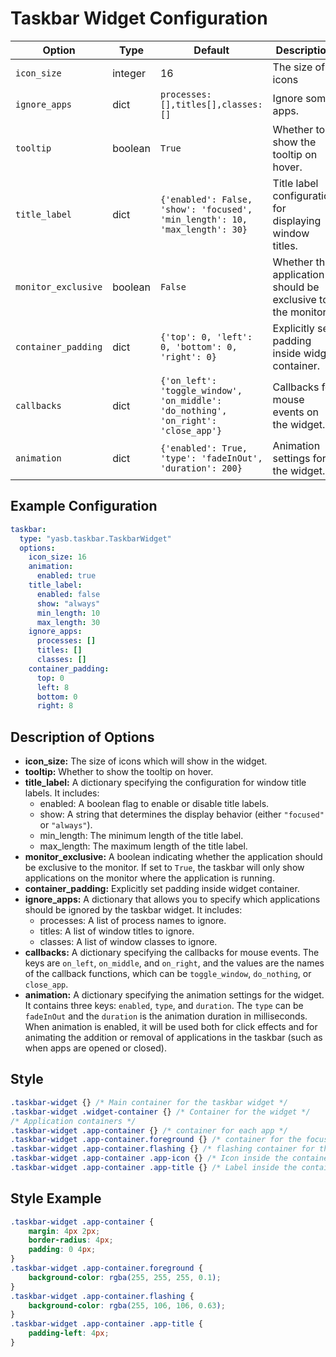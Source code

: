 # Taskbar Widget Configuration
| Option            | Type    | Default                                                                 | Description                                                                 |
|-------------------|---------|-------------------------------------------------------------------------|-----------------------------------------------------------------------------|
| `icon_size`           | integer  | 16                        | The size of icons |
| `ignore_apps`       | dict    | `processes:[],titles[],classes:[]` | Ignore some apps. |
| `tooltip`  | boolean  | `True`        | Whether to show the tooltip on hover. |
| `title_label`       | dict    | `{'enabled': False, 'show': 'focused', 'min_length': 10, 'max_length': 30}`                     | Title label configuration for displaying window titles.                     |
| `monitor_exclusive` | boolean | `False` | Whether the application should be exclusive to the monitor. |
| `container_padding`  | dict | `{'top': 0, 'left': 0, 'bottom': 0, 'right': 0}`      | Explicitly set padding inside widget container.
| `callbacks`         | dict    | `{'on_left': 'toggle_window', 'on_middle': 'do_nothing', 'on_right': 'close_app'}` | Callbacks for mouse events on the widget.                                   |
| `animation`         | dict    | `{'enabled': True, 'type': 'fadeInOut', 'duration': 200}`               | Animation settings for the widget.                                          |

## Example Configuration

```yaml
taskbar:
  type: "yasb.taskbar.TaskbarWidget"
  options:
    icon_size: 16
    animation:
      enabled: true
    title_label:
      enabled: false
      show: "always"
      min_length: 10
      max_length: 30
    ignore_apps:
      processes: []
      titles: []
      classes: []
    container_padding: 
      top: 0
      left: 8
      bottom: 0
      right: 8
```

## Description of Options

- **icon_size:** The size of icons which will show in the widget.
- **tooltip:** Whether to show the tooltip on hover.
- **title_label:** A dictionary specifying the configuration for window title labels. It includes:
  - enabled: A boolean flag to enable or disable title labels.
  - show: A string that determines the display behavior (either `"focused"` or `"always"`).
  - min_length: The minimum length of the title label.
  - max_length: The maximum length of the title label.
- **monitor_exclusive:** A boolean indicating whether the application should be exclusive to the monitor. If set to `True`, the taskbar will only show applications on the monitor where the application is running.
- **container_padding:** Explicitly set padding inside widget container.
- **ignore_apps:** A dictionary that allows you to specify which applications should be ignored by the taskbar widget. It includes:
  - processes: A list of process names to ignore.
  - titles: A list of window titles to ignore.
  - classes: A list of window classes to ignore.
- **callbacks:** A dictionary specifying the callbacks for mouse events. The keys are `on_left`, `on_middle`, and `on_right`, and the values are the names of the callback functions, which can be `toggle_window`, `do_nothing`, or `close_app`.
- **animation:** A dictionary specifying the animation settings for the widget. It contains three keys: `enabled`, `type`, and `duration`. The `type` can be `fadeInOut` and the `duration` is the animation duration in milliseconds. When animation is enabled, it will be used both for click effects and for animating the addition or removal of applications in the taskbar (such as when apps are opened or closed).

## Style
```css
.taskbar-widget {} /* Main container for the taskbar widget */
.taskbar-widget .widget-container {} /* Container for the widget */
/* Application containers */
.taskbar-widget .app-container {} /* container for each app */
.taskbar-widget .app-container.foreground {} /* container for the focused app */
.taskbar-widget .app-container.flashing {} /* flashing container for the app (window is flashing) */
.taskbar-widget .app-container .app-icon {} /* Icon inside the container */
.taskbar-widget .app-container .app-title {} /* Label inside the container */
```

## Style Example
```css
.taskbar-widget .app-container {
    margin: 4px 2px;
    border-radius: 4px;
    padding: 0 4px;
}
.taskbar-widget .app-container.foreground {
    background-color: rgba(255, 255, 255, 0.1);
}
.taskbar-widget .app-container.flashing {
    background-color: rgba(255, 106, 106, 0.63);
}
.taskbar-widget .app-container .app-title {
    padding-left: 4px;
}
```